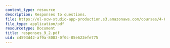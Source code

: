 ```yaml
---
content_type: resource
description: Responses to questions.
file: https://ol-ocw-studio-app-production.s3.amazonaws.com/courses/4-645-selected-topics-in-architecture-architecture-from-1750-to-the-present-fall-2004/c4593d42af9a80830f0c05e622efe775_responses_9_2.pdf
file_type: application/pdf
resourcetype: Document
title: responses_9_2.pdf
uid: c4593d42-af9a-8083-0f0c-05e622efe775
---
```

